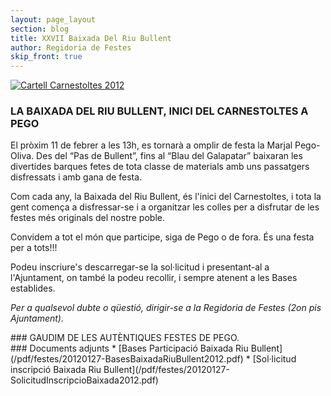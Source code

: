 ```yaml
---
layout: page_layout
section: blog
title: XXVII Baixada Del Riu Bullent
author: Regidoria de Festes
skip_front: true
---
```

<a href="http://www.pego.org/images/news/20120127_BaixadaRiuBullent_big.jpg" title="Cartell Carnestoltes 2012" class="inline-image" target="_blank">
    <img src="http://www.pego.org/images/news/20120127_BaixadaRiuBullent_small.jpg" alt="Cartell Carnestoltes 2012" />
</a>

### LA BAIXADA DEL RIU BULLENT, INICI DEL CARNESTOLTES A PEGO

El pròxim 11 de febrer a les 13h, es tornarà a omplir de festa la Marjal Pego-Oliva.
Des del “Pas de Bullent”, fins al “Blau del Galapatar” baixaran les divertides barques fetes de tota classe de materials amb uns passatgers disfressats i amb gana de festa.

Com cada any, la Baixada del Riu Bullent, és l'inici del Carnestoltes, i tota la gent comença a disfressar-se i a organitzar les colles per a disfrutar de les festes més originals del nostre poble.

Convidem a tot el món que participe, siga de Pego o de fora. És una festa per a tots!!!

Podeu inscriure's descarregar-se la sol·licitud i presentant-al a l'Ajuntament, on també la podeu recollir, i sempre atenent a les Bases establides. 


*Per a qualsevol dubte o qüestió, dirigir-se a la Regidoria de Festes (2on pis Ajuntament).*

<div class="center" markdown="1">
### GAUDIM DE LES AUTÈNTIQUES FESTES DE PEGO.
</div>

<div class="impressos" markdown="1">
### Documents adjunts
* [Bases Participació Baixada Riu Bullent](/pdf/festes/20120127-BasesBaixadaRiuBullent2012.pdf)
* [Sol·licitud inscripció Baixada Riu Bullent](/pdf/festes/20120127-SolicitudInscripcioBaixada2012.pdf)
</div>